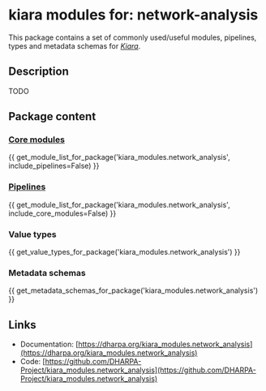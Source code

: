 # kiara modules for: network-analysis

This package contains a set of commonly used/useful modules, pipelines, types and metadata schemas for [*Kiara*](https://github.com/DHARPA-project/kiara).


## Description

TODO

## Package content

### [Core modules](https://dharpa.org/kiara/modules/core_modules/)

{{ get_module_list_for_package('kiara_modules.network_analysis', include_pipelines=False) }}

### [Pipelines](https://dharpa.org/kiara/modules/pipeline_modules/)

{{ get_module_list_for_package('kiara_modules.network_analysis', include_core_modules=False) }}


### Value types

{{ get_value_types_for_package('kiara_modules.network_analysis') }}

### Metadata schemas

{{ get_metadata_schemas_for_package('kiara_modules.network_analysis') }}

## Links

 - Documentation: [https://dharpa.org/kiara_modules.network_analysis](https://dharpa.org/kiara_modules.network_analysis)
 - Code: [https://github.com/DHARPA-Project/kiara_modules.network_analysis](https://github.com/DHARPA-Project/kiara_modules.network_analysis)
